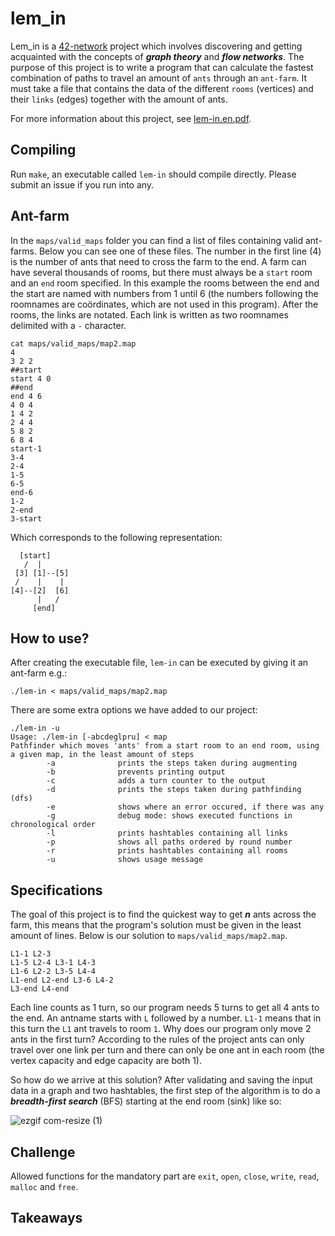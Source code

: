 # lem_in
Lem_in is a [42-network](https://www.codam.nl/en/the-42-network) project which involves discovering and getting acquainted with the concepts of ***graph theory*** and ***flow networks***. The purpose of this project is to write a program that can calculate the fastest combination of paths to travel an amount of ```ants``` through an ```ant-farm```. It must take a file that contains the data of the different ```rooms``` (vertices) and their ```links``` (edges) together with the amount of ants.

For more information about this project, see [lem-in.en.pdf](https://github.com/nanderstabel/lem_in/blob/master/lem-in.en.pdf).

## Compiling
Run ```make```, an executable called ```lem-in``` should compile directly. Please submit an issue if you run into any.

## Ant-farm
In the ```maps/valid_maps``` folder you can find a list of files containing valid ant-farms. Below you can see one of these files. The number in the first line (4) is the number of ants that need to cross the farm to the end. A farm can have several thousands of rooms, but there must always be a ```start``` room and an ```end``` room specified. In this example the rooms between the end and the start are named with numbers from 1 until 6 (the numbers following the roomnames are coördinates, which are not used in this program). After the rooms, the links are notated. Each link is written as two roomnames delimited with a ```-``` character.

```
cat maps/valid_maps/map2.map
4
3 2 2
##start
start 4 0
##end
end 4 6
4 0 4
1 4 2
2 4 4
5 8 2
6 8 4
start-1
3-4
2-4
1-5
6-5
end-6
1-2
2-end
3-start
```

Which corresponds to the following representation:

```
  [start]
   /  |
 [3] [1]--[5]
 /    |    |
[4]--[2]  [6]
      |   /
     [end]
```

## How to use?
After creating the executable file, ```lem-in``` can be executed by giving it an ant-farm e.g.:

```./lem-in < maps/valid_maps/map2.map```

There are some extra options we have added to our project:

```
./lem-in -u
Usage: ./lem-in [-abcdeglpru] < map
Pathfinder which moves 'ants' from a start room to an end room, using a given map, in the least amount of steps
        -a              prints the steps taken during augmenting
        -b              prevents printing output
        -c              adds a turn counter to the output
        -d              prints the steps taken during pathfinding (dfs)
        -e              shows where an error occured, if there was any
        -g              debug mode: shows executed functions in chronological order
        -l              prints hashtables containing all links
        -p              shows all paths ordered by round number
        -r              prints hashtables containing all rooms
        -u              shows usage message
```

## Specifications
The goal of this project is to find the quickest way to get ***n*** ants across the farm, this means that the program's solution must be given in the least amount of lines. Below is our solution to ```maps/valid_maps/map2.map```.

```
L1-1 L2-3
L1-5 L2-4 L3-1 L4-3
L1-6 L2-2 L3-5 L4-4
L1-end L2-end L3-6 L4-2
L3-end L4-end
```

Each line counts as 1 turn, so our program needs 5 turns to get all 4 ants to the end. An antname starts with ```L``` followed by a number. ```L1-1``` means that in this turn the ```L1``` ant travels to room ```1```. Why does our program only move 2 ants in the first turn? According to the rules of the project ants can only travel over one link per turn and there can only be one ant in each room (the vertex capacity and edge capacity are both 1). 

So how do we arrive at this solution? After validating and saving the input data in a graph and two hashtables, the first step of the algorithm is to do a ***breadth-first search*** (BFS) starting at the end room (sink) like so:

![ezgif com-resize (1)](https://user-images.githubusercontent.com/43185740/86123770-57fc2280-bada-11ea-8124-7233ec038dae.gif)



## Challenge
Allowed functions for the mandatory part are ```exit```, ```open```, ```close```, ```write```, ```read```, ```malloc``` and ```free```.

## Takeaways

